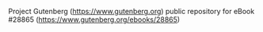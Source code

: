 Project Gutenberg (https://www.gutenberg.org) public repository for eBook #28865 (https://www.gutenberg.org/ebooks/28865)
